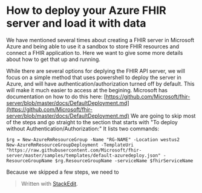 
# How to deploy your Azure FHIR server and load it with data
We have mentioned several times about creating a FHIR server in Microsoft Azure and being able to use it a sandbox to store FHIR resources and connect a FHIR application to.  Here we want to give some more details about how to get that up and running.

While there are several options for deplying the FHIR API server, we will focus on a simple method that uses powershell to deploy the server in Azure, and will have authentication/authorization turned off by default.  This will make it much easier to access at the begining.
Microsoft has documentation on how to do this here: [https://github.com/Microsoft/fhir-server/blob/master/docs/DefaultDeployment.md](https://github.com/Microsoft/fhir-server/blob/master/docs/DefaultDeployment.md)
We are going to skip most of the steps and go straight to the section that starts with "To deploy without Authentication/Authorization:"
It lists two commands:

    $rg = New-AzureRmResourceGroup -Name "RG-NAME" -Location westus2
    New-AzureRmResourceGroupDeployment -TemplateUri "https://raw.githubusercontent.com/Microsoft/fhir-server/master/samples/templates/default-azuredeploy.json" -ResourceGroupName $rg.ResourceGroupName -serviceName $fhirServiceName

Because we skipped a few steps, we need to
> Written with [StackEdit](https://stackedit.io/).
<!--stackedit_data:
eyJoaXN0b3J5IjpbLTEyMTA0MDU3NzcsNTU2NjY4MTY5XX0=
-->